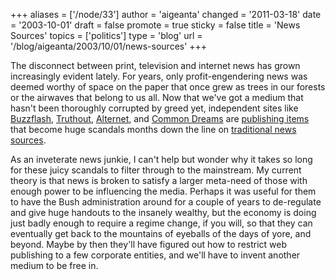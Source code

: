 +++
aliases = ['/node/33']
author = 'aigeanta'
changed = '2011-03-18'
date = '2003-10-01'
draft = false
promote = true
sticky = false
title = 'News Sources'
topics = ['politics']
type = 'blog'
url = '/blog/aigeanta/2003/10/01/news-sources'
+++
<p>The disconnect between print, television and internet news has grown increasingly evident lately. For years, only profit-engendering news was deemed worthy of space on the paper that once grew as trees in our forests or the airwaves that belong to us all.
 Now that we've got a medium that hasn't been thoroughly corrupted by greed yet, independent sites like <a href="http://www.buzzflash.org/">Buzzflash</a>, <a href="http://www.truthout.org">Truthout</a>, <a href="http://www.alternet.org/">Alternet</a>, and <a href="http://www.commondreams.org/">Common Dreams</a> are <a href="http://www.buzzflash.com/editorial/03/07/21.html">publishing items</a> that become huge scandals months down the line on <a href="http://www.washingtonpost.com/wp-dyn/articles/A11208-2003Sep27.html">traditional news sources</a>.</p><p>As an inveterate news junkie, I can't help but wonder why it takes so long for these juicy scandals to filter through to the mainstream. My current theory is that news is broken to satisfy a larger meta-need of those with enough power to be influencing the media. Perhaps it was useful for them to have the Bush administration around for a couple of years to de-regulate and give huge handouts to the insanely wealthy, but the economy is doing just badly enough to require a regime change, if you will, so that they can eventually get back to the mountains of eyeballs of the days of yore, and beyond. Maybe by then they'll have figured out how to restrict web publishing to a few corporate entities, and we'll have to invent another medium to be free in.</p>
